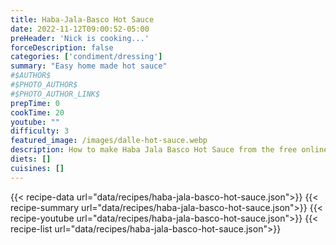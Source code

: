 ```yaml
---
title: Haba-Jala-Basco Hot Sauce
date: 2022-11-12T09:00:52-05:00
preHeader: 'Nick is cooking...'
forceDescription: false
categories: ['condiment/dressing']
summary: "Easy home made hot sauce"
#$AUTHOR$
#$PHOTO_AUTHOR$
#$PHOTO_AUTHOR_LINK$
prepTime: 0
cookTime: 20
youtube: ""
difficulty: 3
featured_image: /images/dalle-hot-sauce.webp
description: How to make Haba Jala Basco Hot Sauce from the free online cookbook
diets: []
cuisines: []
---
```

{{< recipe-data url="data/recipes/haba-jala-basco-hot-sauce.json">}}
{{< recipe-summary url="data/recipes/haba-jala-basco-hot-sauce.json">}}
{{< recipe-youtube url="data/recipes/haba-jala-basco-hot-sauce.json">}}
{{< recipe-list url="data/recipes/haba-jala-basco-hot-sauce.json">}}
